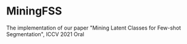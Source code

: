# MiningFSS
The implementation of our paper "Mining Latent Classes for Few-shot Segmentation", ICCV 2021 Oral
